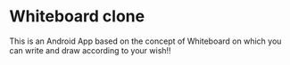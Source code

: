# Whiteboard clone
This is an Android App based on the concept of Whiteboard on which you can write and draw according to your wish!!
